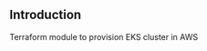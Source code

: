 ## Introduction
Terraform module to provision EKS cluster in AWS

<!-- BEGIN_TF_DOCS -->
<!-- END_TF_DOCS -->